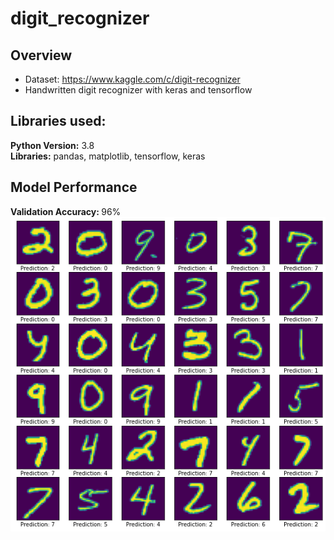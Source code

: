 # digit_recognizer

## Overview
* Dataset: https://www.kaggle.com/c/digit-recognizer
* Handwritten digit recognizer with keras and tensorflow

## Libraries used:
<strong>Python Version:</strong> 3.8 <br>
<strong>Libraries:</strong> pandas, matplotlib, tensorflow, keras

## Model Performance
<strong>Validation Accuracy: </strong> 96% <br>
![alt_text](https://github.com/sesankm/digit_recognizer/blob/main/predictions.png)
